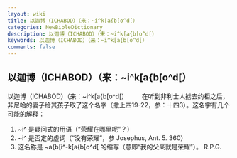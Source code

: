 ```yaml
---
layout: wiki
title: 以迦博（ICHABOD）（来：~i^k[a{b[o^d[）
categories: NewBibleDictionary
description: 以迦博（ICHABOD）（来：~i^k[a{b[o^d[）
keywords: 以迦博（ICHABOD）（来：~i^k[a{b[o^d[）
comments: false
---
```


## 以迦博（ICHABOD）（来：~i^k[a{b[o^d[）



以迦博（ICHABOD）（来：~i^k[a{b[o^d[）
　　在听到非利士人掳去约柜之后，非尼哈的妻子给其孩子取了这个名字（撒上四19-22，参：十四3）。这名字有几个可能的解释：
1. ~i^ 是疑问式的用语（“荣耀在哪里呢”？）
2. ~i^ 是否定的虚词（“没有荣耀”，参 Josephus, Ant. 5. 360）
3. 这名称是 ~a{b[i^-k[a{b[o^d[ 的缩写（意即“我的父亲就是荣耀”）。
R.P.G.





